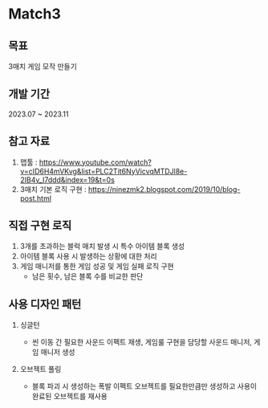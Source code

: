 # Match3

## 목표
3매치 게임 모작 만들기
## 개발 기간
2023.07 ~ 2023.11
## 참고 자료
1. 맵툴 : https://www.youtube.com/watch?v=cID6H4mVKvg&list=PLC2Tit6NyVicvqMTDJl8e-2IB4v_I7ddd&index=19&t=0s
2. 3매치 기본 로직 구현 : https://ninezmk2.blogspot.com/2019/10/blog-post.html
## 직접 구현 로직
1. 3개를 초과하는 블럭 매치 발생 시 특수 아이템 블록 생성
2. 아이템 블록 사용 시 발생하는 상황에 대한 처리
3. 게임 매니저를 통한 게임 성공 및 게임 실패 로직 구현
   - 남은 횟수, 남은 블록 수를 비교한 판단
## 사용 디자인 패턴
1. 싱글턴
   - 씬 이동 간 필요한 사운드 이펙트 재생, 게임룰 구현을 담당할 사운드 매니저, 게임 매니저 생성


2. 오브젝트 풀링
   - 블록 파괴 시 생성하는 폭발 이펙트 오브젝트를 필요한만큼만 생성하고 사용이 완료된 오브젝트를 재사용
